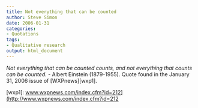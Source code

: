 ```yaml
---
title: Not everything that can be counted
author: Steve Simon
date: 2006-01-31
categories:
- Quotations
tags:
- Qualitative research
output: html_document
---
```


*Not everything that can be counted counts, and not everything that counts can be counted.* - Albert Einstein (1879-1955). Quote found in the January 31, 2006 issue of [WXPnews][wxp1].

[wxp1]: www.wxpnews.com/index.cfm?id=212](http://www.wxpnews.com/index.cfm?id=212

